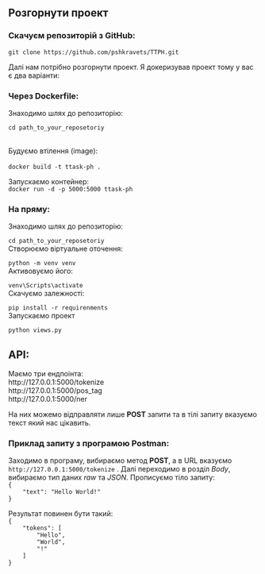 <H2>Розгорнути проект</H2>
<H3>Скачуєм репозиторій з GitHub:</H3>

`git clone https://github.com/pshkravets/TTPH.git` <br>

Далі нам потрібно розгорнути проект. Я докеризував проект 
тому у вас є два варіанти: <br>

<H3>Через Dockerfile:</H3>
Знаходимо шлях до репозиторію: <br>

`cd path_to_your_reposetoriy` <br><br>

Будуємо втілення (image): <br><br>
`docker build -t ttask-ph .`

Запускаємо контейнер: <br>
`docker run -d -p 5000:5000 ttask-ph`

<H3>На пряму:</H3>
Знаходимо шлях до репозиторію: <br>

`cd path_to_your_reposetoriy` <br>
Створюємо віртуальне оточення: <br>

`python -m venv venv`<br>
Активовуємо його: <br>

`venv\Scripts\activate` <br>
Скачуємо залежності: <br>

`pip install -r requirenments ` <br>
Запускаємо проект <br>

`python views.py`<br>


<H2>API:</H2>
Маємо три ендпоінта: <br>
http://127.0.0.1:5000/tokenize <br>
http://127.0.0.1:5000/pos_tag <br>
http://127.0.0.1:5000/ner

На них можемо відправляти лише **POST** запити та в тілі запиту 
вказуємо текст який нас цікавить. 

<H3>Приклад запиту з програмою Postman:</H3>

Заходимо в програму, вибираємо метод **POST**, а в URL вказуємо 
`http://127.0.0.1:5000/tokenize` .
Далі переходимо в розділ _Body_,  вибираємо тип даних _raw_ та _JSON_.
Прописуємо тіло запиту:<br>
` { ` <br>
`    "text": "Hello World!"` <br>
`}` <br>

Результат повинен бути такий:<br>
`{`<br>
`    "tokens": [` <br> 
`        "Hello",` <br>
`        "World",` <br>
`        "!"` <br>
`    ]` <br>
`}`
